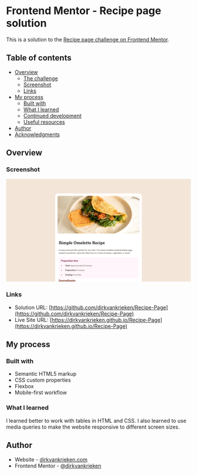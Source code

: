 # Frontend Mentor - Recipe page solution

This is a solution to the [Recipe page challenge on Frontend Mentor](https://www.frontendmentor.io/challenges/recipe-page-KiTsR8QQKm).

## Table of contents

- [Overview](#overview)
  - [The challenge](#the-challenge)
  - [Screenshot](#screenshot)
  - [Links](#links)
- [My process](#my-process)
  - [Built with](#built-with)
  - [What I learned](#what-i-learned)
  - [Continued development](#continued-development)
  - [Useful resources](#useful-resources)
- [Author](#author)
- [Acknowledgments](#acknowledgments)

## Overview

### Screenshot

![](./screenshot.png)

### Links

- Solution URL: [https://github.com/dirkvankrieken/Recipe-Page](https://github.com/dirkvankrieken/Recipe-Page)
- Live Site URL: [https://dirkvankrieken.github.io/Recipe-Page](https://dirkvankrieken.github.io/Recipe-Page)

## My process

### Built with

- Semantic HTML5 markup
- CSS custom properties
- Flexbox
- Mobile-first workflow

### What I learned

I learned better to work with tables in HTML and CSS.
I also learned to use media queries to make the website responsive to different screen sizes.


## Author

- Website - [dirkvankrieken.com](https://dirkvankrieken.com)
- Frontend Mentor - [@dirkvankrieken](https://www.frontendmentor.io/profile/dirkvankrieken)


